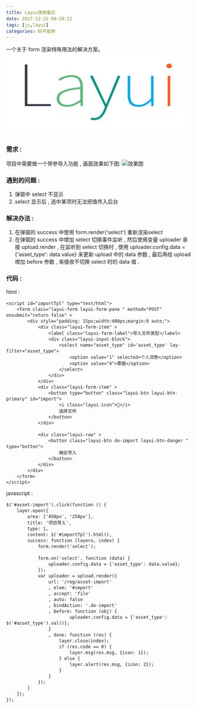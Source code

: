 ```yaml
---
title: Layui使用备忘
date: 2017-12-22 09:39:12
tags: [js,layui]
categories: 码不能停
---
```


一个关于 form 渲染特殊用法的解决方案。
![](/images/layui.png)

<!--more-->
### 需求 :
项目中需要做一个带参导入功能 , 画面效果如下图:
![效果图](2017-11-16-10-48-47-5a0cfc8febf33.png)

### 遇到的问题 : 
1. 弹窗中 select 不显示
2. select 显示后 , 选中某项时无法把值传入后台

### 解决办法 :
1. 在弹窗的 success 中使用 form.render('select') 重新渲染select
2. 在弹窗的 success 中增加 select 切换事件监听 , 然后使用变量 uploader 承接 upload.render , 在监听到 select 切换时 , 使用 uploader.config.data = {'asset_type': data.value} 来更新 upload 中的 data 参数 , 最后再给 upload 增加 before 参数 , 来接收不切换 select 时的 data 值 .

### 代码 :
html :
```
<script id="importTpl" type="text/html">
    <form class="layui-form layui-form-pane " method="POST"  onsubmit="return false" >
        <div style="padding: 15px;width:400px;margin:0 auto;">
            <div class="layui-form-item" >
                <label class="layui-form-label">导入文件类型</label>
                <div class="layui-input-block">
                    <select name="asset_type" id='asset_type' lay-filter="asset_type">
                        <option value="1" selected>个人贷款</option>
                        <option value="4">票据</option>
                    </select>
                </div>
            </div>
            <div class="layui-form-item" >
                <button type="button" class="layui-btn layui-btn-primary" id="import">
                    <i class="layui-icon"></i>
                    选择文件
                </button>
            </div>

            <div class="layui-row" >
                <button class="layui-btn do-import layui-btn-danger " type="button">
                    确定导入
                </button>
            </div>
        </div>
    </form>
</script>
```

javascript :
```
$('#asset-import').click(function () {
    layer.open({
        area: ['450px', '250px'],
        title: '项目导入',
        type: 1,
        content: $('#importTpl').html(),
        success: function (layero, index) {
            form.render('select');

            form.on('select', function (data) {
                uploader.config.data = {'asset_type': data.value};
            });
            var uploader = upload.render({
                url: '/reg/asset-import'
                , elem: '#import'
                , accept: 'file'
                , auto: false
                , bindAction: '.do-import'
                , before: function (obj) {
                        uploader.config.data = {'asset_type': $('#asset_type').val()};
                }
                , done: function (res) {
                    layer.close(index);
                    if (res.code == 0) {
                        layer.msg(res.msg, {icon: 1});
                    } else {
                        layer.alert(res.msg, {icon: 2});
                    }
                }
            });
        }
    });
});
```